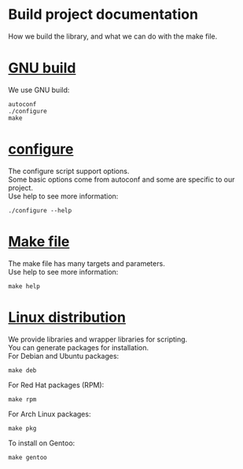 <!-- SPDX-License-Identifier: GFDL-1.3-no-invariants-or-later
  -- SPDX-FileCopyrightText: Copyright © 2023 Erez Geva <ErezGeva2@gmail.com> -->
# Build project documentation
How we build the library, and what we can do with the make file.

# <u>GNU build</u>
We use GNU build:

```
autoconf
./configure
make
```

# <u>configure</u>
The configure script support options.  
Some basic options come from autoconf and some are specific to our project.  
Use help to see more information:

```
./configure --help
```

# <u>Make file</u>
The make file has many targets and parameters.  
Use help to see more information:

```
make help
```

# <u>Linux distribution</u>
We provide libraries and wrapper libraries for scripting.  
You can generate packages for installation.  
For Debian and Ubuntu packages:

```
make deb
```

For Red Hat packages (RPM):

```
make rpm
```

For Arch Linux packages:

```
make pkg
```

To install on Gentoo:

```
make gentoo
```
